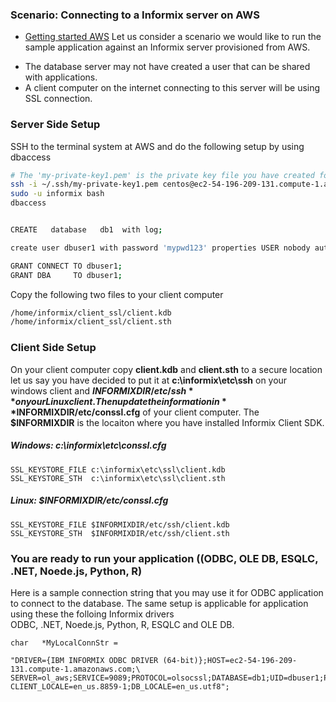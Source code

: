 

### Scenario: Connecting to a Informix server on AWS
* [Getting started AWS](https://www.hcltech.com/products-and-platforms/informix/informix-AWS/getting-started)
Let us consider a scenario we would like to run the sample application against an Informix server provisioned from AWS.  

- The database server may not have created a user that can be shared with applications.
- A client computer on the internet connecting to this server will be using SSL connection.


### Server Side Setup
SSH to the terminal system at AWS and do the following setup by using dbaccess
```bash
# The 'my-private-key1.pem' is the private key file you have created for your AWS
ssh -i ~/.ssh/my-private-key1.pem centos@ec2-54-196-209-131.compute-1.amazonaws.com
sudo -u informix bash
dbaccess 


CREATE   database   db1  with log;

create user dbuser1 with password 'mypwd123' properties USER nobody authorization (DBSA);

GRANT CONNECT TO dbuser1;
GRANT DBA     TO dbuser1;
```

Copy the following two files to your client computer
```bash
/home/informix/client_ssl/client.kdb
/home/informix/client_ssl/client.sth
```


### Client Side Setup
On your client computer copy **client.kdb** and **client.sth** to a secure location   
let us say you have decided to put it at **c:\informix\etc\ssh** on your windows client and **$INFORMIXDIR/etc/ssh** on your Linux client. Then update the information in **$INFORMIXDIR/etc/conssl.cfg** of your client computer. The **$INFORMIXDIR** is the locaiton where you have installed Informix Client SDK.

##### Windows: c:\informix\etc\conssl.cfg
```
SSL_KEYSTORE_FILE c:\informix\etc\ssl\client.kdb
SSL_KEYSTORE_STH  c:\informix\etc\ssl\client.sth
```


##### Linux: $INFORMIXDIR/etc/conssl.cfg
```
SSL_KEYSTORE_FILE $INFORMIXDIR/etc/ssh/client.kdb
SSL_KEYSTORE_STH  $INFORMIXDIR/etc/ssh/client.sth
```


### You are ready to run your application ((ODBC, OLE DB, ESQLC, .NET, Noede.js, Python, R)
Here is a sample connection string that you may use it for ODBC application to connect to the database. The same setup is applicable for application using these the folloing Informix drivers   
ODBC, .NET, Noede.js, Python, R, ESQLC and OLE DB.

```
char   *MyLocalConnStr = 

"DRIVER={IBM INFORMIX ODBC DRIVER (64-bit)};HOST=ec2-54-196-209-131.compute-1.amazonaws.com;\
SERVER=ol_aws;SERVICE=9089;PROTOCOL=olsocssl;DATABASE=db1;UID=dbuser1;PWD=mypwd123;\
CLIENT_LOCALE=en_us.8859-1;DB_LOCALE=en_us.utf8";
```

